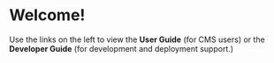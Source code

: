 # Welcome!

Use the links on the left to view the **User Guide** (for CMS users) or the **Developer Guide** (for development and deployment support.)